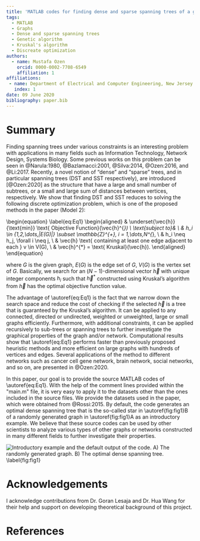 ```yaml
---
title: 'MATLAB codes for finding dense and sparse spanning trees of a given graph'
tags:
  - MATLAB
  - Graphs
  - Dense and sparse spanning trees
  - Genetic algorithm
  - Kruskal's algorithm
  - Discreate optimization
authors:
  - name: Mustafa Ozen
    orcid: 0000-0002-7708-6549
    affiliation: 1
affiliations:
 - name: Department of Electrical and Computer Engineering, New Jersey Institute of Technology
   index: 1
date: 09 June 2020
bibliography: paper.bib
---
```


# Summary

Finding spanning trees under various constraints is an interesting problem with applications in many fields such as 
Information Technology, Network Design, Systems Biology. Some previous works on this problem can be seen in @Narula:1980,
@Bazlamacci:2001, @Silva:2014, @Ozen:2016, and @Li:2017. Recently, a novel notion of “dense” and “sparse” 
trees, and in particular spanning trees (DST and SST respectively), are introduced [@Ozen:2020] as the structure 
that have a large and small number of subtrees, or a small and large sum of distances between vertices, respectively. 
We show that finding DST and SST reduces to solving the following discrete optimization problem, which is one of 
the proposed methods in the paper (Model 2):

\begin{equation}
\label{eq:Eq1}
	\begin{aligned}
		& \underset{\vec{h}}{\text{min}} \text{	Objective Function}(\vec{h}^{*}) \\
		\text{subject to}& \\
		& h_i \in \{1,2,\dots,|E(G)|\} \subset \mathbb{Z}^{+}, i = 1,\dots,N^{*},  \\
		& h_i \neq h_j, \forall i \neq j, \\
		& \vec{h} \text{ containing at least one edge adjacent to each } v \in V(G), \\
		& \vec{h}^{*} = \text{ Kruskal}(\vec{h}).
	\end{aligned}
\end{equation}

where $G$ is the given graph, $E(G)$ is the edge set of $G$, $V(G)$ is the vertex set of $G$. Basically, we search 
for an ($N − 1$)-dimensional vector $\vec{h}$ with unique integer components $h_i$ such that $\vec{h}^{*}$ constructed 
using Kruskal’s algorithm from $\vec{h}$ has the optimal objective function value. 

The advantage of \autoref{eq:Eq1} is the fact that we narrow down the search space and reduce the cost of checking if 
the selected $\vec{h}$ is a tree that is guaranteed by the Kruskal’s algorithm. It can be applied to any connected, 
directed or undirected, weighted or unweighted, large or small graphs efficiently. Furthermore, with additional 
constraints, it can be applied recursively to sub-trees or spanning trees to further investigate the graphical properties 
of the graph and/or network. Computational results show that \autoref{eq:Eq1} performs faster than previously proposed 
heuristic methods and more efficient on large graphs with hundreds of vertices and edges. Several applications of 
the method to different networks such as cancer cell gene network, brain network, social networks, and so on, are 
presented in @Ozen:2020.

In this paper, our goal is to provide the source MATLAB codes of \autoref{eq:Eq1}. With the help of the comment lines 
provided within the "main.m" file, it is very easy to apply it to the datasets other than the ones included in the source 
files. We provide the datasets used in the paper, which were obtained from @Rossi:2015. By default, the code generates 
an optimal dense spanning tree that is the so-called star in \autoref{fig:fig1}B of a randomly generated graph in 
\autoref{fig:fig1}A as an introductory example. We believe that these source codes can be used by other scientists to 
analyze various types of other graphs or networks constructed in many different fields to further investigate their 
properties. 

![Introductory example and the default output of the code. A) The randomly generated graph. 
B) The optimal dense spanning tree. \label{fig:fig1}](fig1.png)

# Acknowledgements

I acknowledge contributions from Dr. Goran Lesaja and Dr. Hua Wang for their help and support on developing theoretical
background of this project.

# References
